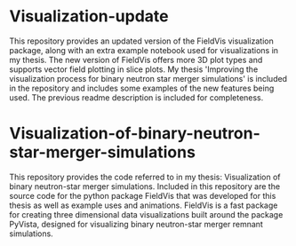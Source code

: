 # Visualization-update
This repository provides an updated version of the FieldVis visualization package, along with an extra example notebook used for visualizations in my thesis. The new version of FieldVis offers more 3D plot types and supports vector field plotting in slice plots. My thesis 'Improving the visualization process for binary neutron star merger simulations' is included in the repository and includes some examples of the new features being used. The previous readme description is included for completeness.

# Visualization-of-binary-neutron-star-merger-simulations
This repository provides the code referred to in my thesis: Visualization of binary neutron-star merger simulations. Included in this repository are the source code for the python package FieldVis that was developed for this thesis as well as example uses and animations. FieldVis is a fast package for creating three dimensional data visualizations built around the package PyVista, designed for visualizing binary neutron-star merger remnant simulations.